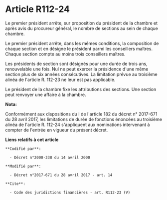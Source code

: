 # Article R112-24

Le premier président arrête, sur proposition du président de la chambre et après avis du procureur général, le nombre de
sections au sein de chaque chambre. 

Le premier président arrête, dans les mêmes conditions, la composition de chaque section et en désigne le président parmi les
conseillers maîtres. Chaque section compte au moins trois conseillers maîtres. 

Les présidents de section sont désignés pour une durée de trois ans, renouvelable une fois. Nul ne peut exercer la présidence
d'une même section plus de six années consécutives. La limitation prévue au troisième alinéa de l'article R. 112-23 ne leur
est pas applicable. 

Le président de la chambre fixe les attributions des sections. Une section peut renvoyer une affaire à la chambre.

**Nota:**

Conformément aux dispositions du I de l'article 182 du décret n° 2017-671 du 28 avril 2017, les limitations de durée de
fonctions énoncées au troisième alinéa de l'article R. 112-24 s'appliquent aux nominations intervenant à compter de l'entrée
en vigueur du présent décret.

**Liens relatifs à cet article**

	**Codifié par**:

	  - Décret n°2000-338 du 14 avril 2000

	**Modifié par**:

	  - Décret n°2017-671 du 28 avril 2017 - art. 14

	**Cite**:

	  - Code des juridictions financières - art. R112-23 (V)
